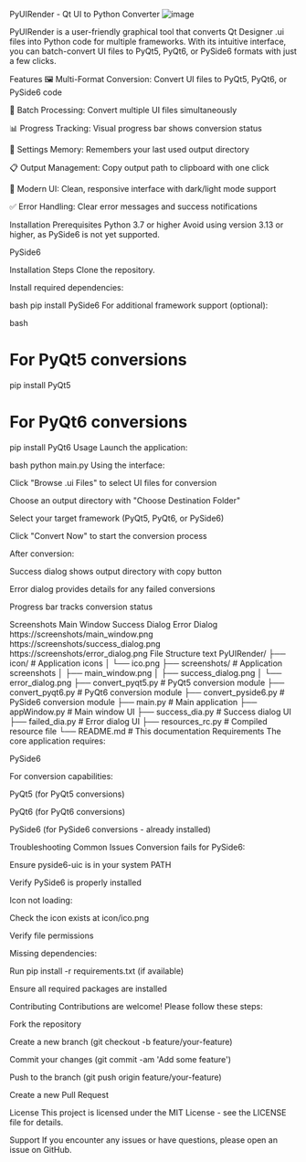PyUIRender - Qt UI to Python Converter
![image](https://github.com/user-attachments/assets/23a7e151-cc14-46a3-8674-159ee2333b8e)


PyUIRender is a user-friendly graphical tool that converts Qt Designer .ui files into Python code for multiple frameworks. With its intuitive interface, you can batch-convert UI files to PyQt5, PyQt6, or PySide6 formats with just a few clicks.

Features
🖼️ Multi-Format Conversion: Convert UI files to PyQt5, PyQt6, or PySide6 code

📁 Batch Processing: Convert multiple UI files simultaneously

📊 Progress Tracking: Visual progress bar shows conversion status

💾 Settings Memory: Remembers your last used output directory

📋 Output Management: Copy output path to clipboard with one click

🎨 Modern UI: Clean, responsive interface with dark/light mode support

✅ Error Handling: Clear error messages and success notifications

Installation
Prerequisites
Python 3.7 or higher
Avoid using version 3.13 or higher, as PySide6 is not yet supported.

PySide6

Installation Steps
Clone the repository.


Install required dependencies:

bash
pip install PySide6
For additional framework support (optional):

bash
# For PyQt5 conversions
pip install PyQt5

# For PyQt6 conversions
pip install PyQt6
Usage
Launch the application:

bash
python main.py
Using the interface:

Click "Browse .ui Files" to select UI files for conversion

Choose an output directory with "Choose Destination Folder"

Select your target framework (PyQt5, PyQt6, or PySide6)

Click "Convert Now" to start the conversion process

After conversion:

Success dialog shows output directory with copy button

Error dialog provides details for any failed conversions

Progress bar tracks conversion status

Screenshots
Main Window	Success Dialog	Error Dialog
https://screenshots/main_window.png	https://screenshots/success_dialog.png	https://screenshots/error_dialog.png
File Structure
text
PyUIRender/
├── icon/                         # Application icons
│   └── ico.png
├── screenshots/                  # Application screenshots
│   ├── main_window.png
│   ├── success_dialog.png
│   └── error_dialog.png
├── convert_pyqt5.py              # PyQt5 conversion module
├── convert_pyqt6.py              # PyQt6 conversion module
├── convert_pyside6.py            # PySide6 conversion module
├── main.py                       # Main application
├── appWindow.py                  # Main window UI
├── success_dia.py                # Success dialog UI
├── failed_dia.py                 # Error dialog UI
├── resources_rc.py               # Compiled resource file
└── README.md                     # This documentation
Requirements
The core application requires:

PySide6

For conversion capabilities:

PyQt5 (for PyQt5 conversions)

PyQt6 (for PyQt6 conversions)

PySide6 (for PySide6 conversions - already installed)

Troubleshooting
Common Issues
Conversion fails for PySide6:

Ensure pyside6-uic is in your system PATH

Verify PySide6 is properly installed

Icon not loading:

Check the icon exists at icon/ico.png

Verify file permissions

Missing dependencies:

Run pip install -r requirements.txt (if available)

Ensure all required packages are installed

Contributing
Contributions are welcome! Please follow these steps:

Fork the repository

Create a new branch (git checkout -b feature/your-feature)

Commit your changes (git commit -am 'Add some feature')

Push to the branch (git push origin feature/your-feature)

Create a new Pull Request

License
This project is licensed under the MIT License - see the LICENSE file for details.

Support
If you encounter any issues or have questions, please open an issue on GitHub.
